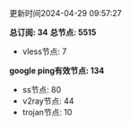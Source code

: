 更新时间2024-04-29 09:57:27

**总订阅: 34**
**总节点: 5515**
- vless节点: 7

**google ping有效节点: 134**
- ss节点: 80
- v2ray节点: 44
- trojan节点: 10
